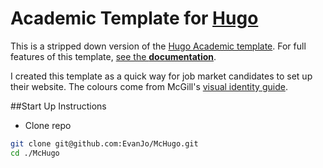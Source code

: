 
# Academic Template for [Hugo](https://github.com/gohugoio/hugo)

This is a stripped down version of the [Hugo Academic template](https://github.com/wowchemy/starter-academic). For full features of this template, [see the **documentation**](https://wowchemy.com/docs/).

I created this template as a quick way for job market candidates to set up their website. The colours come from McGill's [visual identity guide](https://www.mcgill.ca/visual-identity/visual-identity-guide).


##Start Up Instructions

- Clone repo
```bash
git clone git@github.com:EvanJo/McHugo.git
cd ./McHugo
```

